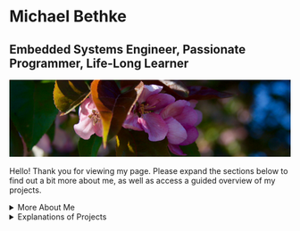 # Michael Bethke

## Embedded Systems Engineer, Passionate Programmer, Life-Long Learner

![header](/Resources/Header/0705.png)

Hello! Thank you for viewing my page. Please expand the sections below to find out a bit more about me, as well as access a guided overview of my projects.

<details>
<summary>More About Me</summary>

Text
</details>

<details>
<summary>Explanations of Projects</summary>

Text 2
</details>
